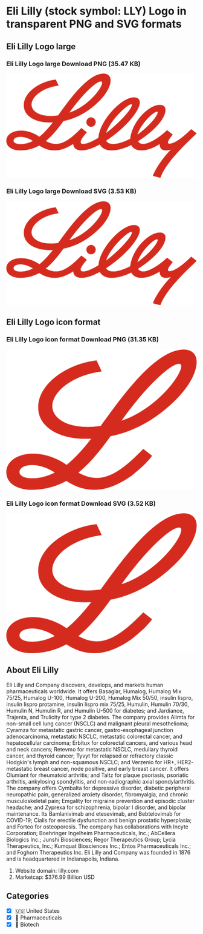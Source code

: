 # Eli Lilly (stock symbol: LLY) Logo in transparent PNG and SVG formats

## Eli Lilly Logo large

### Eli Lilly Logo large Download PNG (35.47 KB)

![Eli Lilly Logo large Download PNG (35.47 KB)](/img/orig/LLY_BIG-4710fb3c.png)

### Eli Lilly Logo large Download SVG (3.53 KB)

![Eli Lilly Logo large Download SVG (3.53 KB)](/img/orig/LLY_BIG-621f7fc2.svg)

## Eli Lilly Logo icon format

### Eli Lilly Logo icon format Download PNG (31.35 KB)

![Eli Lilly Logo icon format Download PNG (31.35 KB)](/img/orig/LLY-a89a5a37.png)

### Eli Lilly Logo icon format Download SVG (3.52 KB)

![Eli Lilly Logo icon format Download SVG (3.52 KB)](/img/orig/LLY-7d9e05a0.svg)

## About Eli Lilly

Eli Lilly and Company discovers, develops, and markets human pharmaceuticals worldwide. It offers Basaglar, Humalog, Humalog Mix 75/25, Humalog U-100, Humalog U-200, Humalog Mix 50/50, insulin lispro, insulin lispro protamine, insulin lispro mix 75/25, Humulin, Humulin 70/30, Humulin N, Humulin R, and Humulin U-500 for diabetes; and Jardiance, Trajenta, and Trulicity for type 2 diabetes. The company provides Alimta for non-small cell lung cancer (NSCLC) and malignant pleural mesothelioma; Cyramza for metastatic gastric cancer, gastro-esophageal junction adenocarcinoma, metastatic NSCLC, metastatic colorectal cancer, and hepatocellular carcinoma; Erbitux for colorectal cancers, and various head and neck cancers; Retevmo for metastatic NSCLC, medullary thyroid cancer, and thyroid cancer; Tyvyt for relapsed or refractory classic Hodgkin's lymph and non-squamous NSCLC; and Verzenio for HR+, HER2- metastatic breast cancer, node positive, and early breast cancer. It offers Olumiant for rheumatoid arthritis; and Taltz for plaque psoriasis, psoriatic arthritis, ankylosing spondylitis, and non-radiographic axial spondylarthritis. The company offers Cymbalta for depressive disorder, diabetic peripheral neuropathic pain, generalized anxiety disorder, fibromyalgia, and chronic musculoskeletal pain; Emgality for migraine prevention and episodic cluster headache; and Zyprexa for schizophrenia, bipolar I disorder, and bipolar maintenance. Its Bamlanivimab and etesevimab, and Bebtelovimab for COVID-19; Cialis for erectile dysfunction and benign prostatic hyperplasia; and Forteo for osteoporosis. The company has collaborations with Incyte Corporation; Boehringer Ingelheim Pharmaceuticals, Inc.; AbCellera Biologics Inc.; Junshi Biosciences; Regor Therapeutics Group; Lycia Therapeutics, Inc.; Kumquat Biosciences Inc.; Entos Pharmaceuticals Inc.; and Foghorn Therapeutics Inc. Eli Lilly and Company was founded in 1876 and is headquartered in Indianapolis, Indiana.

1. Website domain: lilly.com
2. Marketcap: $376.99 Billion USD


## Categories
- [x] 🇺🇸 United States
- [x] 💊 Pharmaceuticals
- [x] 🧬 Biotech
